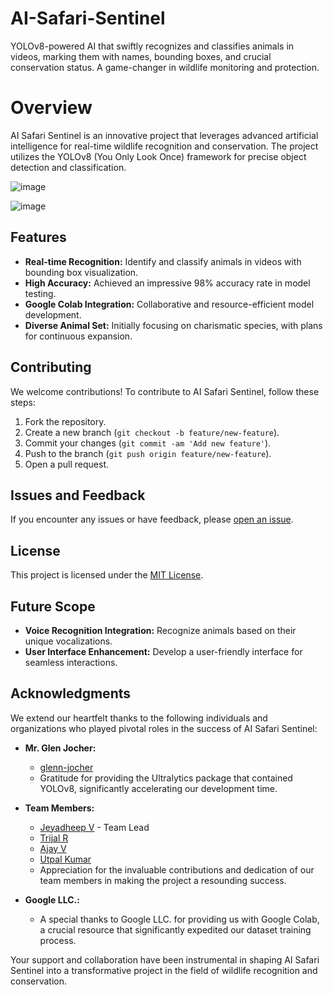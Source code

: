# AI-Safari-Sentinel
YOLOv8-powered AI that swiftly recognizes and classifies animals in videos, marking them with names, bounding boxes, and crucial conservation status. A game-changer in wildlife monitoring and protection.

# Overview

AI Safari Sentinel is an innovative project that leverages advanced artificial intelligence for real-time wildlife recognition and conservation. The project utilizes the YOLOv8 (You Only Look Once) framework for precise object detection and classification.


![image](https://github.com/BackBenchDreamer/Safari-Sentinel/assets/112080762/ada41454-9d2f-445a-8e73-f3f94e4ec836)

![image](https://github.com/BackBenchDreamer/Safari-Sentinel/assets/112080762/800a000e-487d-48fd-ad51-cafb0581c759)


## Features

- **Real-time Recognition:** Identify and classify animals in videos with bounding box visualization.
- **High Accuracy:** Achieved an impressive 98% accuracy rate in model testing.
- **Google Colab Integration:** Collaborative and resource-efficient model development.
- **Diverse Animal Set:** Initially focusing on charismatic species, with plans for continuous expansion.

## Contributing

We welcome contributions! To contribute to AI Safari Sentinel, follow these steps:
1. Fork the repository.
2. Create a new branch (`git checkout -b feature/new-feature`).
3. Commit your changes (`git commit -am 'Add new feature'`).
4. Push to the branch (`git push origin feature/new-feature`).
5. Open a pull request.

## Issues and Feedback

If you encounter any issues or have feedback, please [open an issue](https://github.com/BackBenchDreamer/Safari-Sentinel/issues).

## License

This project is licensed under the [MIT License](LICENSE).

## Future Scope

- **Voice Recognition Integration:** Recognize animals based on their unique vocalizations.
- **User Interface Enhancement:** Develop a user-friendly interface for seamless interactions.

## Acknowledgments

We extend our heartfelt thanks to the following individuals and organizations who played pivotal roles in the success of AI Safari Sentinel:

- **Mr. Glen Jocher:**
  - [glenn-jocher](https://github.com/glenn-jocher)
  - Gratitude for providing the Ultralytics package that contained YOLOv8, significantly accelerating our development time.

- **Team Members:**
  - [Jeyadheep V](https://github.com/BackBenchDreamer) - Team Lead
  - [Trijal R](https://github.com/Trijal2005)
  - [Ajay V](https://github.com/ajayvofficial0)
  - [Utpal Kumar](https://github.com/UtpalKuma-r)
  - Appreciation for the invaluable contributions and dedication of our team members in making the project a resounding success.

- **Google LLC.:**
  - A special thanks to Google LLC. for providing us with Google Colab, a crucial resource that significantly expedited our dataset training process.

Your support and collaboration have been instrumental in shaping AI Safari Sentinel into a transformative project in the field of wildlife recognition and conservation.
